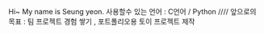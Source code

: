Hi~ My name is Seung yeon.
사용할수 있는 언어 : C언어 / Python 
//// 앞으로의 목표 : 팀 프로젝트 경험 쌓기 , 포트폴리오용 토이 프로젝트 제작
